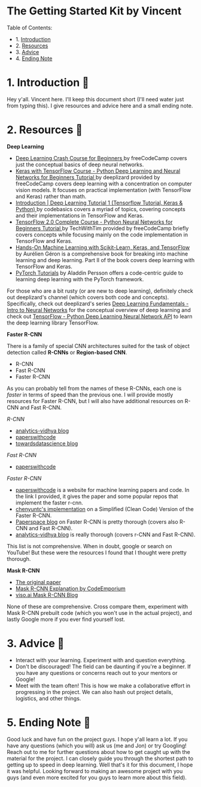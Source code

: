 # The Getting Started Kit by Vincent

<div class="alert alert-block alert-info">
Table of Contents: <br>
    
<ul>
    <li>1. <a href="#1-introduction-">Introduction</a></li>
    <li>2. <a href="#2-resources-">Resources</a></li>
    <li>3. <a href="#3-advice-">Advice</a></li>
    <li>4. <a href="#4-ending-note-">Ending Note</a></li>
</ul>
</div>

# 1. Introduction 👋

Hey y'all. Vincent here. I'll keep this document short (I'll need water just from typing this). I give resources and advice here and a small ending note.

# 2. Resources 📘

__Deep Learning__

- [Deep Learning Crash Course for Beginners
](https://www.youtube.com/watch?v=VyWAvY2CF9c) by freeCodeCamp covers just the conceptual basics of deep neural networks.
- [Keras with TensorFlow Course - Python Deep Learning and Neural Networks for Beginners Tutorial
](https://www.youtube.com/watch?v=qFJeN9V1ZsI&t=3811s) by deeplizard provided by freeCodeCamp covers deep learning with a concentration on computer vision models. It focuses on practical implementation (with TensorFlow and Keras) rather than math.
- [Introduction | Deep Learning Tutorial 1 (Tensorflow Tutorial, Keras & Python)
](https://www.youtube.com/watch?v=Mubj_fqiAv8&list=PLeo1K3hjS3uu7CxAacxVndI4bE_o3BDtO) by codebasics covers a myriad of topics, covering concepts and their implementations in TensorFlow and Keras.
- [TensorFlow 2.0 Complete Course - Python Neural Networks for Beginners Tutorial
](https://www.youtube.com/watch?v=tPYj3fFJGjk&t=21s) by TechWithTim provided by freeCodeCamp briefly covers concepts while focusing mainly on the code implementation in TensorFlow and Keras.
- [Hands-On Machine Learning with Scikit-Learn, Keras, and TensorFlow](https://drive.google.com/drive/folders/1Cf4wpLLBomt-V6HDScNnOYLDfarcjjyZ) by Aurélien Géron is a comprehensive book for breaking into machine learning and deep learning. Part II of the book covers deep learning with TensorFlow and Keras.
- [PyTorch Tutorials](https://www.youtube.com/watch?v=2S1dgHpqCdk&list=PLhhyoLH6IjfxeoooqP9rhU3HJIAVAJ3Vz) by Aladdin Persson offers a code-centric guide to learning deep learning with the PyTorch framework.

For those who are a bit rusty (or are new to deep learning), definitely check out deeplizard's channel (which covers both code and concepts). Specifically, check out deeplizard's series [Deep Learning Fundamentals - Intro to Neural Networks](https://www.youtube.com/watch?v=gZmobeGL0Yg&list=PLZbbT5o_s2xq7LwI2y8_QtvuXZedL6tQU) for the conceptual overview of deep learning and check out [TensorFlow - Python Deep Learning Neural Network API](https://www.youtube.com/watch?v=tDaGT4N4aCA&list=PLZbbT5o_s2xrwRnXk_yCPtnqqo4_u2YGL) to learn the deep learning library TensorFlow.

__Faster R-CNN__

There is a family of special CNN architectures suited for the task of object detection called __R-CNNs__ or __Region-based CNN__. <br>
* R-CNN
* Fast R-CNN
* Faster R-CNN

As you can probably tell from the names of these R-CNNs, each one is _faster_ in terms of speed than the previous one. I will provide mostly resources for 
Faster R-CNN, but I will also have additional resources on R-CNN and Fast R-CNN. <br>

_R-CNN_
- [analytics-vidhya blog](https://medium.com/analytics-vidhya/region-based-convolutional-neural-network-rcnn-b68ada0db871)
- [paperswithcode](https://paperswithcode.com/method/r-cnn)
- [towardsdatascience blog](https://towardsdatascience.com/object-detection-explained-r-cnn-a6c813937a76)

_Fast R-CNN_
- [paperswithcode](https://paperswithcode.com/paper/fast-r-cnn)

_Faster R-CNN_
- [paperswithcode](https://paperswithcode.com/method/faster-r-cnn) is a website for machine learning papers and code. In the link I provided, it gives the paper and some popular repos that implement the faster r-cnn.
- [chenyuntc's implementation](https://github.com/chenyuntc/simple-faster-rcnn-pytorch/tree/master/model) on a Simplified (Clean Code) Version of the Faster R-CNN. 
- [Paperspace blog](https://blog.paperspace.com/faster-r-cnn-explained-object-detection/) on Faster R-CNN is pretty thorough (covers also R-CNN and Fast R-CNN).
- [analytics-vidhya blog](https://www.analyticsvidhya.com/blog/2018/11/implementation-faster-r-cnn-python-object-detection/#:~:text=I%20have%20summarized%20below%20the%20steps%20followed%20by,proposals%20to%20the%20same%20size%20More%20items...%20) is really thorough (covers r-CNN and Fast R-CNN).

This list is not comprehensive. When in doubt, google or search on YouTube! But these were the resources I found that I thought were pretty thorough.


__Mask R-CNN__

- [The original paper](https://arxiv.org/pdf/1703.06870.pdf)
- [Mask R-CNN Explanation by CodeEmporium](https://www.youtube.com/watch?v=4tkgOzQ9yyo)
- [viso.ai Mask R-CNN Blog](https://viso.ai/deep-learning/mask-r-cnn/)

None of these are comprehensive. Cross compare them, experiment with Mask R-CNN prebuilt code (which you won't use in the actual project), and lastly Google more if you ever find yourself lost.

# 3. Advice 🤔

- Interact with your learning. Experiment with and question everything.
- Don't be discouraged! The field can be daunting if you're a beginner. If you have any questions or concerns reach out to your mentors or Google!
- Meet with the team often! This is how we make a collaborative effort in progressing in the project. We can also hash out project details, logistics, and other things.

# 5. Ending Note 👋

Good luck and have fun on the project guys. I hope y'all learn a lot. If you have any questions (which you will) ask us (me and Jon) or try Googling! Reach out to me for further questions about how to get caught up with the material for the project. I can closely guide you through the shortest path to getting up to speed in deep learning. Well that's it for this document, I hope it was helpful. Looking forward to making an awesome project with you guys (and even more excited for you guys to learn more about this field).

